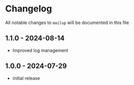 # Changelog

All notable changes to `mailup` will be documented in this file

## 1.1.0 - 2024-08-14

- Improved log management

## 1.0.0 - 2024-07-29

- initial release